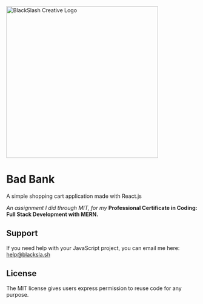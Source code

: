 <img src="https://blacksla.sh/github/img/blackslash-logo.svg" alt="BlackSlash Creative Logo" width="400" />

# Bad Bank
A simple shopping cart application made with React.js

*An assignment I did through MIT, for my* **Professional Certificate in Coding: Full Stack Development with MERN.**

## Support
If you need help with your JavaScript project, you can email me here: [help@blacksla.sh](mailto:help@blacksla.sh)

## License
The MIT license gives users express permission to reuse code for any purpose. 